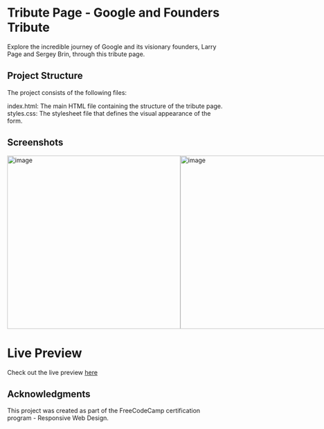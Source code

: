 # Tribute Page - Google and Founders Tribute

Explore the incredible journey of Google and its visionary founders, Larry Page and Sergey Brin, through this tribute page. 

## Project Structure
The project consists of the following files:

index.html: The main HTML file containing the structure of the tribute page.
styles.css: The stylesheet file that defines the visual appearance of the form.


## Screenshots 
<div style="display: flex; justify-content: space-between;">
  <img width="400" alt="image" src="https://github.com/souri-droid/tribute/assets/70069572/6bd5c1b9-57fe-4527-ae44-c277d17b9a75">
  <img width="400" alt="image" src="https://github.com/souri-droid/tribute/assets/70069572/8ce84c68-1adc-4f14-93f2-9a1a68f7e296">
</div>

# Live Preview

Check out the live preview [here](https://souri-droid.github.io/tribute/)

## Acknowledgments
This project was created as part of the FreeCodeCamp certification program - Responsive Web Design.
